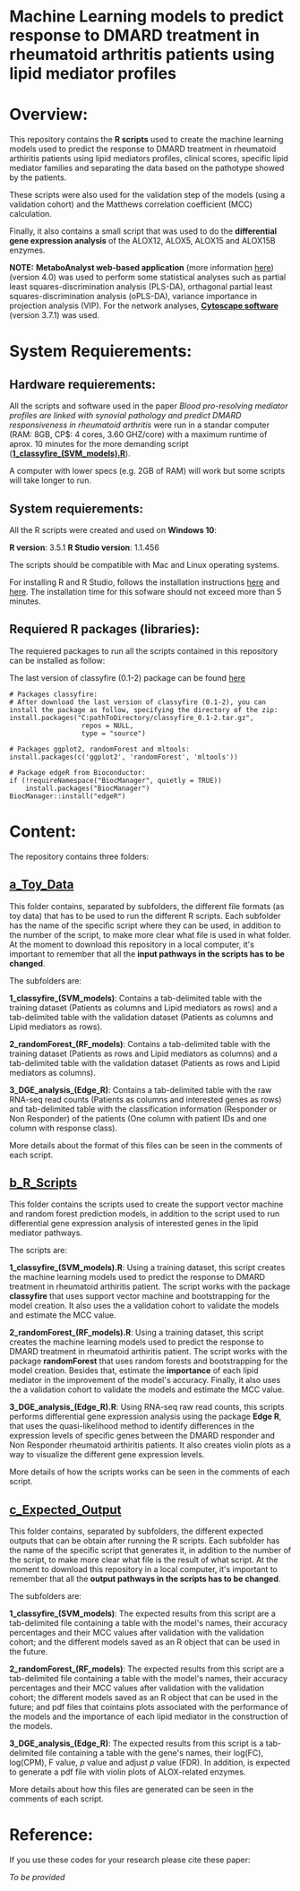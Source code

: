 # Machine Learning models to predict response to DMARD treatment in rheumatoid arthritis patients using lipid mediator profiles

# Overview: 

This repository contains the **R scripts** used to create the machine learning models used to predict the response to DMARD treatment in rheumatoid arthiritis patients using lipid mediators profiles, clinical scores, specific lipid mediator families and separating the data based on the pathotype showed by the patients. 

These scripts were also used for the validation step of the models (using a validation cohort) and the Matthews correlation coefficient (MCC) calculation. 

Finally, it also contains a small script that was used to do the **differential gene expression analysis** of the ALOX12, ALOX5, ALOX15 and ALOX15B enzymes. 

**NOTE:** **MetaboAnalyst web-based application** (more information [here](https://www.metaboanalyst.ca//faces/ModuleView.xhtml)) (version 4.0) was used to perform some statistical analyses such as partial least squares-discrimination analysis (PLS-DA), orthagonal partial least squares-discrimination analysis (oPLS-DA), variance importance in projection analysis (VIP). For the network analyses, [**Cytoscape software**](https://cytoscape.org/) (version 3.7.1) was used.

# System Requierements: 

## Hardware requierements: 

All the scripts and software used in the paper *Blood pro-resolving mediator profiles are linked with synovial pathology and predict DMARD responsiveness in rheumatoid arthritis* were run in a standar computer (RAM: 8GB, CP$: 4 cores, 3.60 GHZ/core) with a maximum runtime of aprox. 10 minutes for the more demanding script ([**1_classyfire_(SVM_models).R**](https://github.com/eagomezc/2019_Machine_Learning_DMARD_in_RA_patients/blob/master/b_R_Scripts/1_classyfire_(SVM_models).R)). 

A computer with lower specs (e.g. 2GB of RAM) will work but some scripts will take longer to run. 

## System requierements:

All the R scripts were created and used on **Windows 10**:

**R version**: 3.5.1 
**R Studio version**: 1.1.456

The scripts should be compatible with Mac and Linux operating systems. 

For installing R and R Studio, follows the installation instructions [here](https://www.stats.bris.ac.uk/R/) and [here](https://www.rstudio.com/products/rstudio/download/). The installation time for this sofware should not exceed more than 5 minutes.

## Requiered R packages (libraries): 

The requiered packages to run all the scripts contained in this repository can be installed as follow: 

The last version of classyfire (0.1-2) package can be found [here](https://cran.r-project.org/src/contrib/Archive/classyfire/)

```
# Packages classyfire:
# After download the last version of classyfire (0.1-2), you can install the package as follow, specifying the directory of the zip: 
install.packages("C:pathToDirectory/classyfire_0.1-2.tar.gz", 
                  repos = NULL, 
                  type = "source")
                  
# Packages ggplot2, randomForest and mltools:
install.packages(c('ggplot2', 'randomForest', 'mltools'))

# Package edgeR from Bioconductor:
if (!requireNamespace("BiocManager", quietly = TRUE))
    install.packages("BiocManager")
BiocManager::install("edgeR")
```
# Content: 

The repository contains three folders: 

## [a_Toy_Data](https://github.com/eagomezc/2019_Machine_Learning_DMARD_in_RA_patients/tree/master/a_Toy_Data)

This folder contains, separated by subfolders, the different file formats (as toy data) that has to be used to run the different R scripts. Each subfolder has the name of the specific script where they can be used, in addition to the number of the script, to make more clear what file is used in what folder. At the moment to download this repository in a local computer, it's important to remember that all the **input pathways in the scripts has to be changed**.

The subfolders are:

**1_classyfire_(SVM_models)**: Contains a tab-delimited table with the training dataset (Patients as columns and Lipid mediators as rows) and a tab-delimited table with the validation dataset (Patients as columns and Lipid mediators as rows).

**2_randomForest_(RF_models)**: Contains a tab-delimited table with the training dataset (Patients as rows and Lipid mediators as columns) and a tab-delimited table with the validation dataset (Patients as rows and Lipid mediators as columns).

**3_DGE_analysis_(Edge_R)**: Contains a tab-delimited table with the raw RNA-seq read counts (Patients as columns and interested genes as rows) and tab-delimited table with the classification information (Responder or Non Responder) of the patients (One column with patient IDs and one column with response class). 

More details about the format of this files can be seen in the comments of each script. 

## [b_R_Scripts](https://github.com/eagomezc/2019_Machine_Learning_DMARD_in_RA_patients/tree/master/b_R_Scripts)

This folder contains the scripts used to create the support vector machine and random forest prediction models, in addition to the script used to run differential gene expression analysis of interested genes in the lipid mediator pathways. 

The scripts are: 

**1_classyfire_(SVM_models).R**: Using a training dataset, this script creates the machine learning models used to predict the response to DMARD treatment in rheumatoid arthiritis patient. The script works with the package **classyfire** that uses support vector machine and bootstrapping for the model creation. It also uses the a validation cohort to validate the models and estimate the MCC value. 

**2_randomForest_(RF_models).R**: Using a training dataset, this script creates the machine learning models used to predict the response to DMARD treatment in rheumatoid arthiritis patient. The script works with the package **randomForest** that uses random forests and bootstrapping for the model creation. Besides that, estimate the **importance** of each lipid mediator in the improvement of the model's accuracy. Finally, it also uses the a validation cohort to validate the models and estimate the MCC value. 

**3_DGE_analysis_(Edge_R).R**: Using RNA-seq raw read counts, this scripts performs differential gene expression analysis using the package **Edge R**, that uses the quasi-likelihood method to identify differences in the expression levels of specific genes between the DMARD responder and Non Responder rheumatoid arthiritis patients. It also creates violin plots as a way to visualize the different gene expression levels. 

More details of how the scripts works can be seen in the comments of each script. 

## [c_Expected_Output](https://github.com/eagomezc/2019_Machine_Learning_DMARD_in_RA_patients/tree/master/c_Expected_Output)

This folder contains, separated by subfolders, the different expected outputs that can be obtain after running the R scripts. Each subfolder has the name of the specific script that generates it, in addition to the number of the script, to make more clear what file is the result of what script. At the moment to download this repository in a local computer, it's important to remember that all the **output pathways in the scripts has to be changed**.

The subfolders are:

**1_classyfire_(SVM_models)**: The expected results from this script are a tab-delimited file containing a table with the model's names, their accuracy percentages and their MCC values after validation with the validation cohort; and the different models saved as an R object that can be used in the future.  

**2_randomForest_(RF_models)**: The expected results from this script are a tab-delimited file containing a table with the model's names, their accuracy percentages and their MCC values after validation with the validation cohort; the different models saved as an R object that can be used in the future; and pdf files that cointains plots associated with the performance of the models and the importance of each lipid mediator in the construction of the models. 

**3_DGE_analysis_(Edge_R)**: The expected results from this script is a tab-delimited file containing a table with the gene's names, their log(FC), log(CPM), F value, *p* value and adjust *p* value (FDR). In addition, is expected to generate a pdf file with violin plots of ALOX-related enzymes. 

More details about how this files are generated can be seen in the comments of each script. 

# Reference: 

 If you use these codes for your research please cite these paper:
 
 *To be provided*
 
 





